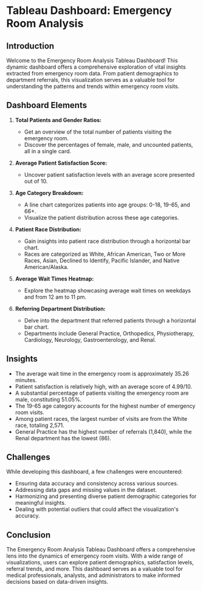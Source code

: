 # Tableau Dashboard: Emergency Room Analysis

## Introduction

Welcome to the Emergency Room Analysis Tableau Dashboard! This dynamic dashboard offers a comprehensive exploration of vital insights extracted from emergency room data. From patient demographics to department referrals, this visualization serves as a valuable tool for understanding the patterns and trends within emergency room visits.

## Dashboard Elements

1. **Total Patients and Gender Ratios:**
   - Get an overview of the total number of patients visiting the emergency room.
   - Discover the percentages of female, male, and uncounted patients, all in a single card.

2. **Average Patient Satisfaction Score:**
   - Uncover patient satisfaction levels with an average score presented out of 10.

3. **Age Category Breakdown:**
   - A line chart categorizes patients into age groups: 0-18, 19-65, and 66+.
   - Visualize the patient distribution across these age categories.

4. **Patient Race Distribution:**
   - Gain insights into patient race distribution through a horizontal bar chart.
   - Races are categorized as White, African American, Two or More Races, Asian, Declined to Identify, Pacific Islander, and Native American/Alaska.

5. **Average Wait Times Heatmap:**
   - Explore the heatmap showcasing average wait times on weekdays and from 12 am to 11 pm.

6. **Referring Department Distribution:**
   - Delve into the department that referred patients through a horizontal bar chart.
   - Departments include General Practice, Orthopedics, Physiotherapy, Cardiology, Neurology, Gastroenterology, and Renal.

## Insights

- The average wait time in the emergency room is approximately 35.26 minutes.
- Patient satisfaction is relatively high, with an average score of 4.99/10.
- A substantial percentage of patients visiting the emergency room are male, constituting 51.05%.
- The 19-65 age category accounts for the highest number of emergency room visits.
- Among patient races, the largest number of visits are from the White race, totaling 2,571.
- General Practice has the highest number of referrals (1,840), while the Renal department has the lowest (86).

## Challenges

While developing this dashboard, a few challenges were encountered:
- Ensuring data accuracy and consistency across various sources.
- Addressing data gaps and missing values in the dataset.
- Harmonizing and presenting diverse patient demographic categories for meaningful insights.
- Dealing with potential outliers that could affect the visualization's accuracy.

## Conclusion

The Emergency Room Analysis Tableau Dashboard offers a comprehensive lens into the dynamics of emergency room visits. With a wide range of visualizations, users can explore patient demographics, satisfaction levels, referral trends, and more. This dashboard serves as a valuable tool for medical professionals, analysts, and administrators to make informed decisions based on data-driven insights.

